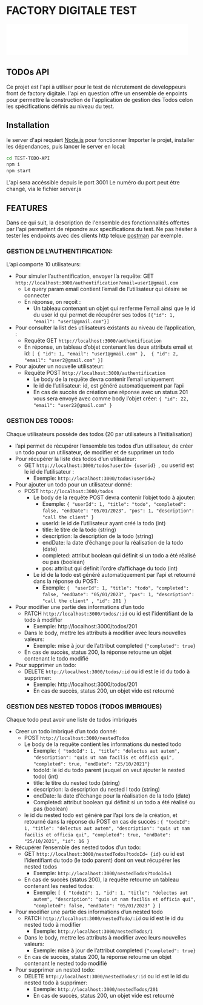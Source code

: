 
# FACTORY DIGITALE TEST
[![Factory digitale logo](assets/logo.svg)](https://factorydigitale.tech/)
## TODOs API
Ce projet est l'api à utiliser pour le test de récrutement de developpeurs front de factory digitale.
l'api en question offre un ensemble de enpoints pour permettre la construction de l'application de gestion des Todos celon les spécifications définis au niveau du test.
## Installation 
le server d'api requiert [Node.js](https://nodejs.org/) pour fonctionner
Importer le projet, installer les dépendances, puis lancer le server en local:
```sh
cd TEST-TODO-API
npm i
npm start
```
L'api sera accéssible depuis le port 3001
Le numéro du port peut étre changé, via le fichier server.js
## FEATURES 
Dans ce qui suit, la description de l'ensemble des fonctionnalités offertes par l'api permettant de répondre aux specifications du test.
Ne pas hésiter à tester les endpoints avec des clients http telque  [postman](https://www.postman.com/downloads/) par exemple.

### GESTION DE L’AUTHENTIFICATION: 
L’api comporte 10 utilisateurs:

- Pour simuler l’authentification, envoyer l’a requête:
GET  ```http://localhost:3000/authentification?email=user1@gmail.com ```
    - Le query param email contient l’email de l’utilisateur qui désire se connecter
    - En réponse, on reçoit :
        - Un tableau contenant un objet  qui renferme  l’email ainsi que le id du user id qui permet de récupérer ses todos
        ```[{"id": 1, "email": "user1@gmail.com"}]```
- Pour consulter la list des utilisateurs existants au niveau de l’application, :
    - Requête GET ```http://localhost:3000/authentification```
    - En réponse, un tableau d’objet contenant les deux attributs email et id:
        ``` [ { "id": 1, "email": "user1@gmail.com" },  { "id": 2, "email": "user2@gmail.com" }] ```
- Pour ajouter un nouvelle utilisateur:
    - Requête POST ```http://localhost:3000/authentification```
        - Le body de la requête devra contenir l’email uniquement 
        - le id de l’utilisateur: id, est généré automatiquement par l’api
        - En cas de succès de création une réponse avec un status 201 vous sera envoyé avec comme body l’objet créer: ``` { "id": 22, "email": "user22@gmail.com" } ```

### GESTION DES TODOS: 
Chaque utilisateurs possède des todos (20 par utilisateurs à l'initialisation)
- l’api permet de récupérer l’ensemble tes todos d’un utilisateur, de créer un todo pour un utilisateur, de modifier et de supprimer un todo
- Pour récupérer la liste des todos d’un utilisateur:
    - GET ```http://localhost:3000/todos?userId= {userid} ```, ou userid est le id de l’utilisateur :
        - Exemple: ```http://localhost:3000/todos?userId=2```
- Pour ajouter un todo pour un utilisateur donné:
    - POST ``` http://localhost:3000/todos ```
        - Le body de la requête POST devra contenir l’objet todo à ajouter:
            - Exemple: ``` { "userId": 1, "title": "todo", "completed": false, "endDate": "05/01/2023", "pos": 1, "description": "call the client" } ```
            - userId: le id de l’utilisateur ayant créé la todo (int)
            - title: le titre de la todo (string)
            - description: la description de la todo (string)
            - endDate: la date d’échange pour la réalisation de la todo (date)
            - completed: attribut boolean qui définit si un todo a été réalisé ou pas (boolean)
            - pos: attribut qui définit l’ordre d’affichage du todo (int)
        - Le id de la todo est généré automatiquement par l’api et retourné dans la réponse du POST:
            - Exemple: ```{  "userId": 1, "title": "todo", "completed": false, "endDate": "05/01/2023", "pos": 1, "description": "call the client" , "id": 201 } ```
- Pour modifier une partie des informations d’un todo
    - PATCH ``` http://localhost:3000/todos/:id ``` ou id est l'identifiant de la todo à modifier
        - Exemple: http://localhost:3000/todos/201
    - Dans le body, mettre les attributs à modifier avec leurs  nouvelles valeurs:
        - Exemple: mise à jour de l’attribut completed ``` {"completed": true} ```
    - En cas de succès, status 200,  la réponse retourne un objet contenant le todo modifié
- Pour supprimer un todo:
    - DELETE ``` http://localhost:3000/todos/:id ``` ou id est le id du todo à supprimer:
        - Exemple: http://localhost:3000/todos/201
        - En cas de succès, status 200, un objet vide est retourné 

### GESTION DES NESTED TODOS (TODOS IMBRIQUES)
Chaque todo peut avoir une liste de todos imbriqués
- Creer un todo imbriqué d’un todo donné:
    - POST ```http://localhost:3000/nestedTodos```
    - Le body de la requête contient les informations du nested  todo
        - Exemple: ```{ "todoId": 1, "title": "delectus aut autem", "description": "quis ut nam facilis et officia qui", "completed": true, "endDate": "25/10/2021"}```
        - todoId: le id du todo parent (auquel on veut ajouter le nested todo) (int)
        - title: le titre du nested todo (string)
        - description: la description du nested l todo (string)
        - endDate: la date d’échange pour la réalisation de la todo (date)
        - Completed: attribut boolean qui définit si un todo a été réalisé ou pas (boolean)
    - le id du nested todo est généré par l’api lors de la création, et retourné dans la réponse du POST en cas de succès : ```{ "todoId": 1, "title": "delectus aut autem", "description": "quis ut nam facilis et officia qui", "completed": true, "endDate": "25/10/2021", "id": 16 }```
- Récupérer l’ensemble des nested todos d’un todo:
    - GET ```http://localhost:3000/nestedTodos?todoId= {id}``` ou id est l’identifiant du todo (le todo parent) dont on veut récupérer les nested todos
        - Exemple: ```http://localhost:3000/nestedTodos?todoId=1```
    - En cas de succès (status 200), la requête retourne un tableau contenant les nested todos:
        - Exemple: ```[ { "todoId": 1, "id": 1, "title": "delectus aut autem", "description": "quis ut nam facilis et officia qui", "completed": false, "endDate": "05/01/2023" } ]```
- Pour modifier une partie des informations d’un nested todo
    - PATCH ```http://localhost:3000/nestedTodo/:id```  ou id est le id du nested todo à modifier
        - Exemple: ```http://localhost:3000/nestedTodos/1```
    - Dans le body, mettre les attributs à modifier avec leurs  nouvelles valeurs:
        - Exemple: mise à jour de l’attribut completed ```{"completed": true}```
    - En cas de succès, status 200,  la réponse retourne un objet contenant le nested todo modifié
- Pour supprimer un nested todo:
    - DELETE ```http://localhost:3000/nestedTodos/:id```  ou id est le id du nested todo à supprimer:
        - Exemple: ```http://localhost:3000/nestedTodos/201```
        - En cas de succès, status 200, un objet vide est retourné 
 
